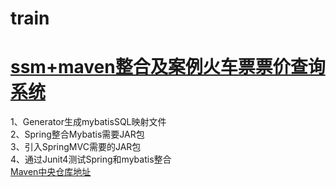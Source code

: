 # train
<h1><a href="http://www.itmayiedu.com/front/couinfo/48/0">ssm+maven整合及案例火车票票价查询系统</a></h1>

1、Generator生成mybatisSQL映射文件<br/>
2、Spring整合Mybatis需要JAR包<br/>
3、引入SpringMVC需要的JAR包<br/>
4、通过Junit4测试Spring和mybatis整合<br/>
<a href="http://mvnrepository.com/">Maven中央仓库地址</a>
